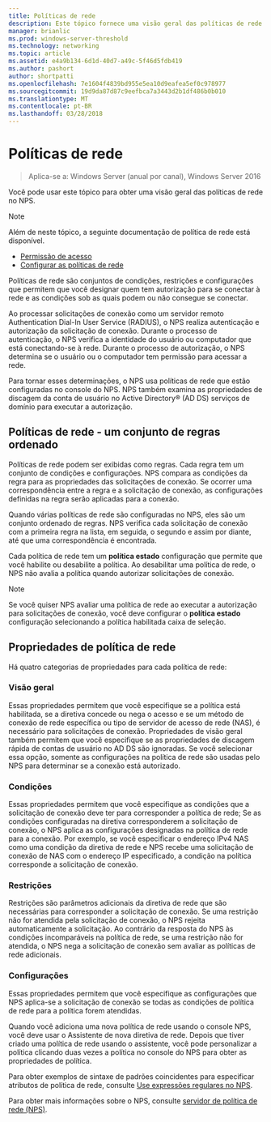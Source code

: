 ```yaml
---
title: Políticas de rede
description: Este tópico fornece uma visão geral das políticas de rede para o servidor de política de rede no Windows Server 2016 e inclui links para orientação adicional sobre NPS.
manager: brianlic
ms.prod: windows-server-threshold
ms.technology: networking
ms.topic: article
ms.assetid: e4a9b134-6d1d-40d7-a49c-5f46d5fdb419
ms.author: pashort
author: shortpatti
ms.openlocfilehash: 7e1604f4839bd955e5ea10d9eafea5ef0c978977
ms.sourcegitcommit: 19d9da87d87c9eefbca7a3443d2b1df486b0b010
ms.translationtype: MT
ms.contentlocale: pt-BR
ms.lasthandoff: 03/28/2018
---
```

# <a name="network-policies"></a>Políticas de rede

>Aplica-se a: Windows Server (anual por canal), Windows Server 2016

Você pode usar este tópico para obter uma visão geral das políticas de rede no NPS.

>[!NOTE]
>Além de neste tópico, a seguinte documentação de política de rede está disponível.
> - [Permissão de acesso](nps-np-access.md)
> - [Configurar as políticas de rede](nps-np-configure.md)

Políticas de rede são conjuntos de condições, restrições e configurações que permitem que você designar quem tem autorização para se conectar à rede e as condições sob as quais podem ou não consegue se conectar.

Ao processar solicitações de conexão como um servidor remoto Authentication Dial-In User Service (RADIUS), o NPS realiza autenticação e autorização da solicitação de conexão. Durante o processo de autenticação, o NPS verifica a identidade do usuário ou computador que está conectando-se à rede. Durante o processo de autorização, o NPS determina se o usuário ou o computador tem permissão para acessar a rede.

Para tornar esses determinações, o NPS usa políticas de rede que estão configuradas no console do NPS. NPS também examina as propriedades de discagem da conta de usuário no Active Directory&reg; \(AD DS\) serviços de domínio para executar a autorização.

## <a name="network-policies---an-ordered-set-of-rules"></a>Políticas de rede - um conjunto de regras ordenado

Políticas de rede podem ser exibidas como regras. Cada regra tem um conjunto de condições e configurações. NPS compara as condições da regra para as propriedades das solicitações de conexão. Se ocorrer uma correspondência entre a regra e a solicitação de conexão, as configurações definidas na regra serão aplicadas para a conexão.

Quando várias políticas de rede são configuradas no NPS, eles são um conjunto ordenado de regras. NPS verifica cada solicitação de conexão com a primeira regra na lista, em seguida, o segundo e assim por diante, até que uma correspondência é encontrada.

Cada política de rede tem um **política estado** configuração que permite que você habilite ou desabilite a política. Ao desabilitar uma política de rede, o NPS não avalia a política quando autorizar solicitações de conexão.

>[!NOTE]
>Se você quiser NPS avaliar uma política de rede ao executar a autorização para solicitações de conexão, você deve configurar o **política estado** configuração selecionando a política habilitada caixa de seleção.

## <a name="network-policy-properties"></a>Propriedades de política de rede

Há quatro categorias de propriedades para cada política de rede:

### <a name="overview"></a>Visão geral

 Essas propriedades permitem que você especifique se a política está habilitada, se a diretiva concede ou nega o acesso e se um método de conexão de rede específica ou tipo de servidor de acesso de rede (NAS), é necessário para solicitações de conexão. Propriedades de visão geral também permitem que você especifique se as propriedades de discagem rápida de contas de usuário no AD DS são ignoradas. Se você selecionar essa opção, somente as configurações na política de rede são usadas pelo NPS para determinar se a conexão está autorizado.


### <a name="conditions"></a>Condições

 Essas propriedades permitem que você especifique as condições que a solicitação de conexão deve ter para corresponder a política de rede; Se as condições configuradas na diretiva corresponderem a solicitação de conexão, o NPS aplica as configurações designadas na política de rede para a conexão. Por exemplo, se você especificar o endereço IPv4 NAS como uma condição da diretiva de rede e NPS recebe uma solicitação de conexão de NAS com o endereço IP especificado, a condição na política corresponde a solicitação de conexão. 


### <a name="constraints"></a>Restrições

 Restrições são parâmetros adicionais da diretiva de rede que são necessárias para corresponder a solicitação de conexão. Se uma restrição não for atendida pela solicitação de conexão, o NPS rejeita automaticamente a solicitação. Ao contrário da resposta do NPS às condições incomparáveis na política de rede, se uma restrição não for atendida, o NPS nega a solicitação de conexão sem avaliar as políticas de rede adicionais.

### <a name="settings"></a>Configurações

 Essas propriedades permitem que você especifique as configurações que NPS aplica-se a solicitação de conexão se todas as condições de política de rede para a política forem atendidas.

Quando você adiciona uma nova política de rede usando o console NPS, você deve usar o Assistente de nova diretiva de rede. Depois que tiver criado uma política de rede usando o assistente, você pode personalizar a política clicando duas vezes a política no console do NPS para obter as propriedades de política.

Para obter exemplos de sintaxe de padrões coincidentes para especificar atributos de política de rede, consulte [Use expressões regulares no NPS](nps-crp-reg-expressions.md).

Para obter mais informações sobre o NPS, consulte [servidor de política de rede (NPS)](nps-top.md).
